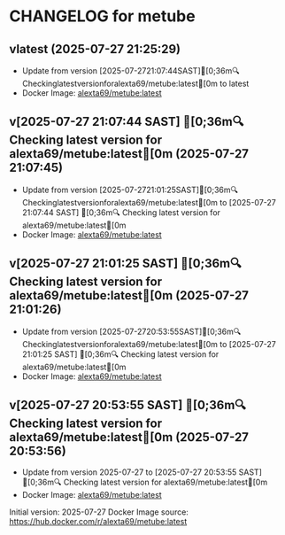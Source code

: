 CHANGELOG for metube
===================
## vlatest (2025-07-27 21:25:29)

- Update from version [2025-07-2721:07:44SAST][0;36m🔍Checkinglatestversionforalexta69/metube:latest[0m to latest
- Docker Image: [alexta69/metube:latest](https://hub.docker.com/r/alexta69/metube)


## v[2025-07-27 21:07:44 SAST] [0;36m🔍 Checking latest version for alexta69/metube:latest[0m (2025-07-27 21:07:45)

- Update from version [2025-07-2721:01:25SAST][0;36m🔍Checkinglatestversionforalexta69/metube:latest[0m to [2025-07-27 21:07:44 SAST] [0;36m🔍 Checking latest version for alexta69/metube:latest[0m
- Docker Image: [alexta69/metube:latest](https://hub.docker.com/r/alexta69/metube)


## v[2025-07-27 21:01:25 SAST] [0;36m🔍 Checking latest version for alexta69/metube:latest[0m (2025-07-27 21:01:26)

- Update from version [2025-07-2720:53:55SAST][0;36m🔍Checkinglatestversionforalexta69/metube:latest[0m to [2025-07-27 21:01:25 SAST] [0;36m🔍 Checking latest version for alexta69/metube:latest[0m
- Docker Image: [alexta69/metube:latest](https://hub.docker.com/r/alexta69/metube:latest)


## v[2025-07-27 20:53:55 SAST] [0;36m🔍 Checking latest version for alexta69/metube:latest[0m (2025-07-27 20:53:56)

- Update from version 2025-07-27 to [2025-07-27 20:53:55 SAST] [0;36m🔍 Checking latest version for alexta69/metube:latest[0m
- Docker Image: [alexta69/metube:latest](https://hub.docker.com/r/alexta69/metube:latest)



Initial version: 2025-07-27
Docker Image source: https://hub.docker.com/r/alexta69/metube:latest

